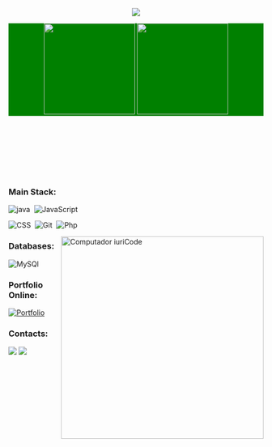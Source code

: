 <p align='center'>
    <img src="https://capsule-render.vercel.app/api?type=waving&color=auto&height=300&section=header&text=Eduarda%20Dias&fontSize=90&animation=fadeIn&fontAlignY=38&desc=Dev%20em%20Desenvolvimento%20:)&descAlignY=51&descAlign=62"/>
</p>

<div align="center" style="margin-bottom:100px; background: green;">
 <img height="180em" src="https://github-readme-stats.vercel.app/api?username=Diaseduarda01&show_icons=true&theme=tokyonight"/>
    <img height="180em" src="https://github-readme-stats.vercel.app/api/top-langs/?username=Diaseduarda01&layout=compact&theme=tokyonight"/>
 </div>
 
 &nbsp;
 &nbsp;

 ### Main Stack:
 
![java](https://img.shields.io/badge/Java-ED8B00?style=for-the-badge&logo=openjdk&logoColor=white)&nbsp;
![JavaScript](https://img.shields.io/badge/JavaScript-F7DF1E?style=for-the-badge&logo=javascript&logoColor=black)&nbsp;

![CSS](https://img.shields.io/badge/CSS3-1572B6?style=for-the-badge&logo=css3&logoColor=white)&nbsp;
![Git](https://img.shields.io/badge/GIT-E44C30?style=for-the-badge&logo=git&logoColor=white)&nbsp;
![Php](https://img.shields.io/badge/PHP-777BB4?style=for-the-badge&logo=php&logoColor=white)&nbsp;

<img src="https://raw.githubusercontent.com/MicaelliMedeiros/micaellimedeiros/master/image/computer-illustration.png" min-width="400px" max-width="400px" width="400px" align="right" alt="Computador iuriCode">

### Databases:
![MySQl](https://img.shields.io/badge/MySQL-005C84?style=for-the-badge&logo=mysql&logoColor=white)&nbsp;

### Portfolio Online:
[![Portfolio](https://img.shields.io/badge/Portfolio-000000?style=for-the-badge&logo=github&logoColor=white)]([https://seuportfolio.com](https://diaseduarda01.github.io/projeto-portifolio/site/))

### Contacts:

<div> 
<a href = "mailto:contato.mariaeduardasilvadias01@gmail.com"> <img src="https://img.shields.io/badge/Gmail-D14836?style=for-the-badge&logo=gmail&logoColor=white" target="_blank"></a>
<a href="https://www.linkedin.com/in/eduarda-dias-723a7820b/" target="_blank"><img src="https://img.shields.io/badge/-LinkedIn-%230077B5?style=for-the-badge&logo=linkedin&logoColor=white"  target="_blank"></a> 
</div>&nbsp;&nbsp;
